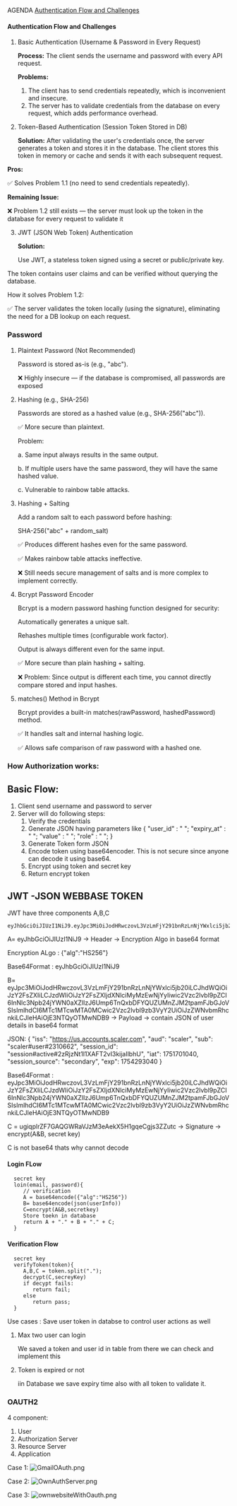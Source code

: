 
AGENDA
[Authentication Flow and Challenges](#authentication-flow-and-challenges)


#### Authentication Flow and Challenges
1. Basic Authentication (Username & Password in Every Request)
   
    **Process:**
   The client sends the username and password with every API request.

    **Problems:**

    1. The client has to send credentials repeatedly, which is inconvenient and insecure.
    2. The server has to validate credentials from the database on every request, which adds performance overhead.

2. Token-Based Authentication (Session Token Stored in DB)


   **Solution:**
   After validating the user's credentials once, the server generates a token and stores it in the database.
   The client stores this token in memory or cache and sends it with each subsequent request.
   

 **Pros:**

✅ Solves Problem 1.1 (no need to send credentials repeatedly).

**Remaining Issue:**

❌ Problem 1.2 still exists — the server must look up the token in the database for every request to validate it

3. JWT (JSON Web Token) Authentication

   **Solution:**


   Use JWT, a stateless token signed using a secret or public/private key.
   

The token contains user claims and can be verified without querying the database.

How it solves Problem 1.2:


✅ The server validates the token locally (using the signature), eliminating the need for a DB lookup on each request.


### Password
1. Plaintext Password (Not Recommended)

   Password is stored as-is (e.g., "abc").

    ❌ Highly insecure — if the database is compromised, all passwords are exposed
2. Hashing (e.g., SHA-256)

   Passwords are stored as a hashed value (e.g., SHA-256("abc")).

    ✅ More secure than plaintext.

    Problem:

    a. Same input always results in the same output.

    b. If multiple users have the same password, they will have the same hashed value.

    c. Vulnerable to rainbow table attacks.
3. Hashing + Salting
   
    Add a random salt to each password before hashing:
    
    SHA-256("abc" + random_salt)

    ✅ Produces different hashes even for the same password.

    ✅ Makes rainbow table attacks ineffective.

    ❌ Still needs secure management of salts and is more complex to implement correctly.

4. Bcrypt Password Encoder
   
    Bcrypt is a modern password hashing function designed for security:

    Automatically generates a unique salt.

    Rehashes multiple times (configurable work factor).

    Output is always different even for the same input.

    ✅ More secure than plain hashing + salting.

    ❌ Problem: Since output is different each time, you cannot directly compare stored and input hashes.

5. matches() Method in Bcrypt
   
    Bcrypt provides a built-in matches(rawPassword, hashedPassword) method.

    ✅ It handles salt and internal hashing logic.

    ✅ Allows safe comparison of raw password with a hashed one.


### How Authorization works:
## Basic Flow:
1. Client send username and password to server
2. Server will do following steps:   
   1. Verify the credentials 
   2. Generate JSON having parameters like
      {
        "user_id" : "  ";
        "expiry_at" : "  ";
         "value" : "  ";
         "role" : " ";
      }
   3. Generate Token form JSON
   4. Encode token using base64encoder. This is not secure since anyone can decode it using base64.
   5. Encrypt using token and secret key
   6. Return encrypt token

## JWT -JSON WEBBASE TOKEN

JWT have three components A,B,C
```
eyJhbGciOiJIUzI1NiJ9.eyJpc3MiOiJodHRwczovL3VzLmFjY291bnRzLnNjYWxlci5jb20iLCJhdWQiOiJzY2FsZXIiLCJzdWIiOiJzY2FsZXIjdXNlciMyMzEwNjYyIiwic2Vzc2lvbl9pZCI6InNlc3Npb24jYWN0aXZlIzJ6Ump6TnQxbDFYQUZUMnZJM2tpamFJbGJoVSIsImlhdCI6MTc1MTcwMTA0MCwic2Vzc2lvbl9zb3VyY2UiOiJzZWNvbmRhcnkiLCJleHAiOjE3NTQyOTMwNDB9.ugiqplrZF7GAQGWRaVJzM3eAekX5H1gqeCgjs3ZZutc
```

A= eyJhbGciOiJIUzI1NiJ9  -> Header -> Encryption Algo in base64 format
 
Encryption ALgo : {"alg":"HS256"}

Base64Format : eyJhbGciOiJIUzI1NiJ9

B= eyJpc3MiOiJodHRwczovL3VzLmFjY291bnRzLnNjYWxlci5jb20iLCJhdWQiOiJzY2FsZXIiLCJzdWIiOiJzY2FsZXIjdXNlciMyMzEwNjYyIiwic2Vzc2lvbl9pZCI6InNlc3Npb24jYWN0aXZlIzJ6Ump6TnQxbDFYQUZUMnZJM2tpamFJbGJoVSIsImlhdCI6MTc1MTcwMTA0MCwic2Vzc2lvbl9zb3VyY2UiOiJzZWNvbmRhcnkiLCJleHAiOjE3NTQyOTMwNDB9
  -> Payload  -> contain JSON of user details in base64 format

JSON: {
"iss": "https://us.accounts.scaler.com",
"aud": "scaler",
"sub": "scaler#user#2310662",
"session_id": "session#active#2zRjzNt1l1XAFT2vI3kijaIlbhU",
"iat": 1751701040,
"session_source": "secondary",
"exp": 1754293040
}

Base64Format : eyJpc3MiOiJodHRwczovL3VzLmFjY291bnRzLnNjYWxlci5jb20iLCJhdWQiOiJzY2FsZXIiLCJzdWIiOiJzY2FsZXIjdXNlciMyMzEwNjYyIiwic2Vzc2lvbl9pZCI6InNlc3Npb24jYWN0aXZlIzJ6Ump6TnQxbDFYQUZUMnZJM2tpamFJbGJoVSIsImlhdCI6MTc1MTcwMTA0MCwic2Vzc2lvbl9zb3VyY2UiOiJzZWNvbmRhcnkiLCJleHAiOjE3NTQyOTMwNDB9

C = ugiqplrZF7GAQGWRaVJzM3eAekX5H1gqeCgjs3ZZutc  -> Signature -> encrypt(A&B, secret key)

C is not base64 thats why cannot decode


#### Login FLow
      
      secret key
      loin(email, password){
         // verification 
         A = base64encode({"alg":"HS256"})
         B= base64encode(json(userInfo))
         C=encrypt(A&B,secretkey)
         Store toekn in database
         return A + "." + B + "." + C;
      }

#### Verification Flow

      secret key
      verifyToken(token){
         A,B,C = token.split(".");
         decrypt(C,secreyKey)  
         if decypt fails:
            return fail;
         else
            return pass;
      }

Use cases  : Save user token in databse to control user actions as well
1. Max two user can login 
   
   We saved a token and user id in table from there we can check and implement this

2. Token is expired or not
   
   iin Database we save expiry time also with all token to validate it. 



### OAUTH2

4 component:

1. User
2. Authorization Server
3. Resource Server
4. Application


Case 1:
![GmailOAuth.png](../../resources/GmailOAuth.png)

Case 2: 
![OwnAuthServer.png](../../resources/OwnAuthServer.png)

Case 3:
![ownwebsiteWithOauth.png](../../resources/ownwebsiteWithOauth.png)























